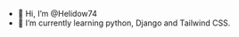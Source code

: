 - 👋 Hi, I’m @Helidow74
- 🌱 I’m currently learning python, Django and Tailwind CSS.


<!---
Helidow74/Helidow74 is a ✨ special ✨ repository because its `README.md` (this file) appears on your GitHub profile.
You can click the Preview link to take a look at your changes.
--->
